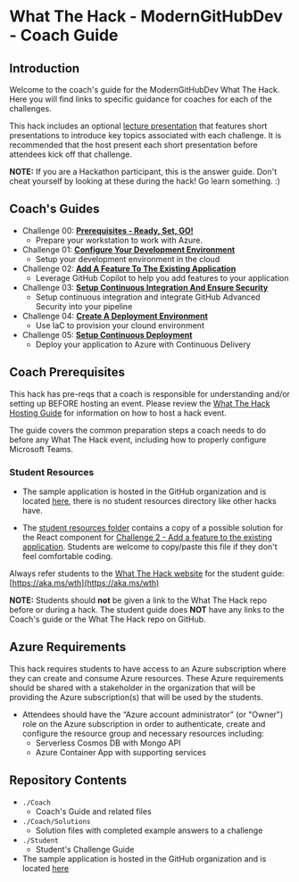# What The Hack - ModernGitHubDev - Coach Guide

## Introduction

Welcome to the coach's guide for the ModernGitHubDev What The Hack. Here you will find links to specific guidance for coaches for each of the challenges.

This hack includes an optional [lecture presentation](Lectures.pptx) that features short presentations to introduce key topics associated with each challenge. It is recommended that the host present each short presentation before attendees kick off that challenge.

**NOTE:** If you are a Hackathon participant, this is the answer guide. Don't cheat yourself by looking at these during the hack! Go learn something. :)

## Coach's Guides

- Challenge 00: **[Prerequisites - Ready, Set, GO!](./Solution-00.md)**
	 - Prepare your workstation to work with Azure.
- Challenge 01: **[Configure Your Development Environment](./Solution-01.md)**
	 - Setup your development environment in the cloud
- Challenge 02: **[Add A Feature To The Existing Application](./Solution-02.md)**
	 - Leverage GitHub Copilot to help you add features to your application
- Challenge 03: **[Setup Continuous Integration And Ensure Security](./Solution-03.md)**
	 - Setup continuous integration and integrate GitHub Advanced Security into your pipeline
- Challenge 04: **[Create A Deployment Environment](./Solution-04.md)**
	 - Use IaC to provision your clound environment
- Challenge 05: **[Setup Continuous Deployment](./Solution-05.md)**
	 - Deploy your application to Azure with Continuous Delivery

## Coach Prerequisites

This hack has pre-reqs that a coach is responsible for understanding and/or setting up BEFORE hosting an event. Please review the [What The Hack Hosting Guide](https://aka.ms/wthhost) for information on how to host a hack event.

The guide covers the common preparation steps a coach needs to do before any What The Hack event, including how to properly configure Microsoft Teams.

### Student Resources

- The sample application is hosted in the GitHub organization and is located [here](https://github.com/github/pets-workshop), there is no student resources directory like other hacks have.

- The [student resources folder](../Student/resources/) contains a copy of a possible solution for the React component for [Challenge 2 - Add a feature to the existing application](../Student/challenge02.md). Students are welcome to copy/paste this file if they don't feel comfortable coding.
  
Always refer students to the [What The Hack website](https://aka.ms/wth) for the student guide: [https://aka.ms/wth](https://aka.ms/wth)

**NOTE:** Students should **not** be given a link to the What The Hack repo before or during a hack. The student guide does **NOT** have any links to the Coach's guide or the What The Hack repo on GitHub.


## Azure Requirements

This hack requires students to have access to an Azure subscription where they can create and consume Azure resources. These Azure requirements should be shared with a stakeholder in the organization that will be providing the Azure subscription(s) that will be used by the students.

- Attendees should have the “Azure account administrator” (or "Owner") role on the Azure subscription in order to authenticate, create and configure the resource group and necessary resources including:
    - Serverless Cosmos DB with Mongo API
    - Azure Container App with supporting services


## Repository Contents


- `./Coach`
  - Coach's Guide and related files
- `./Coach/Solutions`
  - Solution files with completed example answers to a challenge
- `./Student`
  - Student's Challenge Guide
- The sample application is hosted in the GitHub organization and is located [here](https://github.com/github/pets-workshop)
